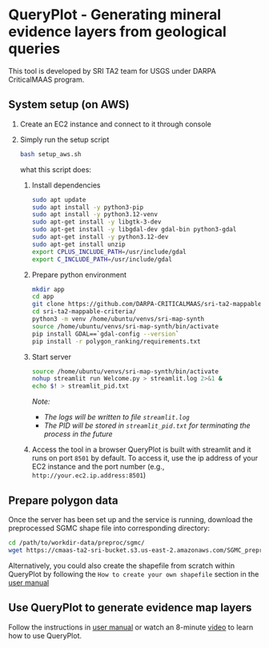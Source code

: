 # QueryPlot - Generating mineral evidence layers from geological queries
This tool is developed by SRI TA2 team for USGS under DARPA CriticalMAAS program.

## System setup (on AWS)
1. Create an EC2 instance and connect to it through console
2. Simply run the setup script
    ```bash
    bash setup_aws.sh
    ```
    what this script does:

    1. Install dependencies
        ```bash
        sudo apt update
        sudo apt install -y python3-pip
        sudo apt install -y python3.12-venv
        sudo apt-get install -y libgtk-3-dev
        sudo apt-get install -y libgdal-dev gdal-bin python3-gdal
        sudo apt-get install -y python3.12-dev
        sudo apt-get install unzip
        export CPLUS_INCLUDE_PATH=/usr/include/gdal
        export C_INCLUDE_PATH=/usr/include/gdal
        ```

    2. Prepare python environment
        ```bash
        mkdir app
        cd app
        git clone https://github.com/DARPA-CRITICALMAAS/sri-ta2-mappable-criteria.git
        cd sri-ta2-mappable-criteria/
        python3 -m venv /home/ubuntu/venvs/sri-map-synth
        source /home/ubuntu/venvs/sri-map-synth/bin/activate
        pip install GDAL==`gdal-config --version`
        pip install -r polygon_ranking/requirements.txt
        ```

    3. Start server
        ```bash
        source /home/ubuntu/venvs/sri-map-synth/bin/activate
        nohup streamlit run Welcome.py > streamlit.log 2>&1 & 
        echo $! > streamlit_pid.txt
        ```
        *Note:*
        -   *The logs will be written to file `streamlit.log`*
        -   *The PID will be stored in `streamlit_pid.txt` for terminating the process in the future*
    
    4. Access the tool in a browser
        QueryPlot is built with streamlit and it runs on port `8501` by default. To access it, use the ip address of your EC2 instance and the port number (e.g., `http://your.ec2.ip.address:8501`)

## Prepare polygon data
Once the server has been set up and the service is running, download the preprocessed SGMC shape file into corresponding directory:
```bash
cd /path/to/workdir-data/preproc/sgmc/
wget https://cmaas-ta2-sri-bucket.s3.us-east-2.amazonaws.com/SGMC_preproc_default.gpkg
```
Alternatively, you could also create the shapefile from scratch within QueryPlot by following the `How to create your own shapefile` section in the [user manual](https://docs.google.com/document/d/1WTDQBVn73pqW3YsGDRtNmBFUjEyRdCFV)

## Use QueryPlot to generate evidence map layers
Follow the instructions in [user manual](https://docs.google.com/document/d/1WTDQBVn73pqW3YsGDRtNmBFUjEyRdCFV) or watch an 8-minute [video](https://drive.google.com/file/d/1eSYXvgU6Voj8XXoXC2xKEyTE8t9aZun6) to learn how to use QueryPlot.